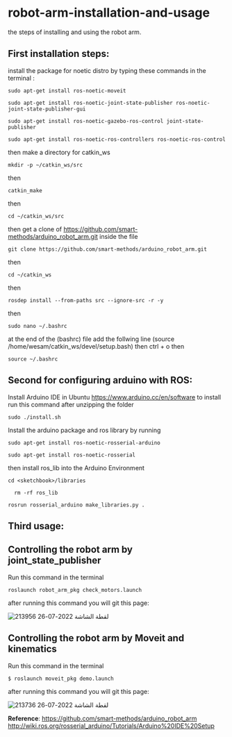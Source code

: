 # robot-arm-installation-and-usage
the steps of installing and using the robot arm.

## First installation steps:
install the package for noetic distro by typing these commands in the terminal :
```
sudo apt-get install ros-noetic-moveit
```
```
sudo apt-get install ros-noetic-joint-state-publisher ros-noetic-joint-state-publisher-gui
```
```
sudo apt-get install ros-noetic-gazebo-ros-control joint-state-publisher
```
```
sudo apt-get install ros-noetic-ros-controllers ros-noetic-ros-control
```
then
make a directory for catkin_ws
```
mkdir -p ~/catkin_ws/src
```
then
```
catkin_make
```
then
```
cd ~/catkin_ws/src
```
then
get a clone of https://github.com/smart-methods/arduino_robot_arm.git inside the file
```
git clone https://github.com/smart-methods/arduino_robot_arm.git 
```
then
```
cd ~/catkin_ws
```
then
```
rosdep install --from-paths src --ignore-src -r -y
```
then 
```
sudo nano ~/.bashrc
```
at the end of the (bashrc) file add the follwing line
(source /home/wesam/catkin_ws/devel/setup.bash)
then 
ctrl + o
then
```
source ~/.bashrc
```

## Second for configuring arduino with ROS:

Install Arduino IDE in Ubuntu https://www.arduino.cc/en/software to install run this command after unzipping the folder
```
sudo ./install.sh 
```
Install the arduino package and ros library by running
```
sudo apt-get install ros-noetic-rosserial-arduino
```
```
sudo apt-get install ros-noetic-rosserial
```
then
install ros_lib into the Arduino Environment
```
cd <sketchbook>/libraries
```
```
  rm -rf ros_lib
```
```
rosrun rosserial_arduino make_libraries.py .
```


## Third usage:

## Controlling the robot arm by joint_state_publisher
Run this command in the terminal
```
roslaunch robot_arm_pkg check_motors.launch
```
after running this command you will git this page:

![لقطة الشاشة 2022-07-26 213956](https://user-images.githubusercontent.com/109360750/181086689-bf639e99-1f89-4d61-9397-cfdfb6ee59a7.png)


## Controlling the robot arm by Moveit and kinematics
Run this command in the terminal
```
$ roslaunch moveit_pkg demo.launch
```
after running this command you will git this page:

![لقطة الشاشة 2022-07-26 213736](https://user-images.githubusercontent.com/109360750/181087403-4e185030-6c0f-43b8-93ec-cbfe9f3fcd1a.png)





**Reference**:
https://github.com/smart-methods/arduino_robot_arm
http://wiki.ros.org/rosserial_arduino/Tutorials/Arduino%20IDE%20Setup
